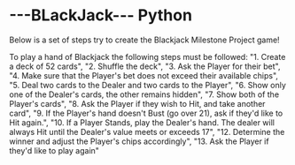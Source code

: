 # ---BLackJack--- Python

Below is a set of steps try to create the Blackjack Milestone Project game!

To play a hand of Blackjack the following steps must be followed:
"1. Create a deck of 52 cards",
"2. Shuffle the deck",
"3. Ask the Player for their bet",
"4. Make sure that the Player's bet does not exceed their available chips",
"5. Deal two cards to the Dealer and two cards to the Player",
"6. Show only one of the Dealer's cards, the other remains hidden",
"7. Show both of the Player's cards",
"8. Ask the Player if they wish to Hit, and take another card",
"9. If the Player's hand doesn't Bust (go over 21), ask if they'd like to Hit again.",
"10. If a Player Stands, play the Dealer's hand. The dealer will always Hit until the Dealer's value meets or exceeds 17",
"12. Determine the winner and adjust the Player's chips accordingly",
"13. Ask the Player if they'd like to play again"
    
    
 
